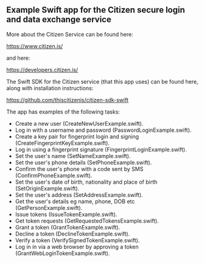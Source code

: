 ## Example Swift app for the Citizen secure login and data exchange service

More about the Citizen Service can be found here:

  https://www.citizen.is/

and here:

  https://developers.citizen.is/

The Swift SDK for the Citizen service (that this app uses) can be found here, along with installation instructions:

  https://github.com/thiscitizenis/citizen-sdk-swift

The app has examples of the following tasks:

  - Create a new user (CreateNewUserExample.swift).
  - Log in with a username and password (PasswordLoginExample.swift).
  - Create a key pair for fingerprint login and signing (CreateFingerprintKeyExample.swift).
  - Log in using a fingerprint signature (FingerprintLoginExample.swift).
  - Set the user's name (SetNameExample.swift).
  - Set the user's phone details (SetPhoneExample.swift).
  - Confirm the user's phone with a code sent by SMS (ConfirmPhoneExample.swift).
  - Set the user's date of birth, nationality and place of birth (SetOriginExample.swift).
  - Set the user's address (SetAddressExample.swift).
  - Get the user's details eg name, phone, DOB etc (GetPersonExample.swift).
  - Issue tokens (IssueTokenExample.swift).
  - Get token requests (GetRequestedTokensExample.swift).
  - Grant a token (GrantTokenExample.swift).
  - Decline a token (DeclineTokenExample.swift).
  - Verify a token (VerifySignedTokenExample.swift).
  - Log in in via a web browser by approving a token (GrantWebLoginTokenExample.swift).
